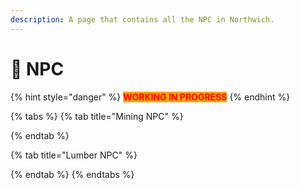 ```yaml
---
description: A page that contains all the NPC in Northwich.
---
```


# 🤖    NPC

{% hint style="danger" %}
<mark style="color:red;background-color:orange;">**WORKING IN PROGRESS**</mark>
{% endhint %}

{% tabs %}
{% tab title="Mining NPC" %}

{% endtab %}

{% tab title="Lumber NPC" %}

{% endtab %}
{% endtabs %}
